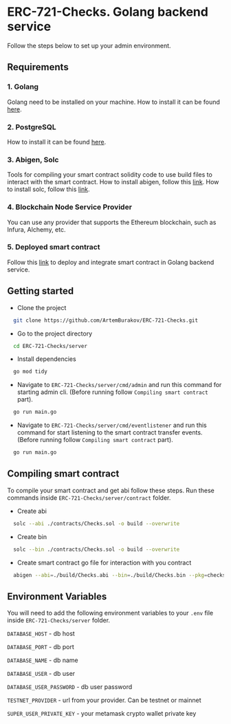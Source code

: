 # ERC-721-Checks. Golang backend service

Follow the steps below to set up your admin environment.

## Requirements

### 1. Golang

Golang need to be installed on your machine. How to install it can be found [here](https://go.dev/doc/install).

### 2. PostgreSQL

How to install it can be found [here](https://www.cherryservers.com/blog/how-to-install-and-setup-postgresql-server-on-ubuntu-20-04).

### 3. Abigen, Solc

Tools for compiling your smart contract solidity code to use build files to interact with the smart contract.
How to install abigen, follow this [link](https://geth.ethereum.org/docs/tools/abigen).
How to install solc, follow this [link](https://goethereumbook.org/smart-contract-compile/).

### 4. Blockchain Node Service Provider

You can use any provider that supports the Ethereum blockchain, such as Infura, Alchemy, etc.

### 5. Deployed smart contract

Follow this [link](https://github.com/ArtemBurakov/ERC-721-Checks/tree/main/server/contract) to deploy and integrate smart contract in Golang backend service.

## Getting started

- Clone the project

```bash
  git clone https://github.com/ArtemBurakov/ERC-721-Checks.git
```

- Go to the project directory

```bash
  cd ERC-721-Checks/server
```

- Install dependencies

```bash
  go mod tidy
```

- Navigate to `ERC-721-Checks/server/cmd/admin` and run this command for starting admin cli. (Before running follow `Compiling smart contract` part).

```bash
  go run main.go
```

- Navigate to `ERC-721-Checks/server/cmd/eventlistener` and run this command for start listening to the smart contract transfer events. (Before running follow `Compiling smart contract` part).

```bash
  go run main.go
```

## Compiling smart contract

To compile your smart contract and get abi follow these steps. Run these commands inside `ERC-721-Checks/server/contract` folder.

- Create abi

```bash
  solc --abi ./contracts/Checks.sol -o build --overwrite
```

- Create bin

```bash
  solc --bin ./contracts/Checks.sol -o build --overwrite
```

- Create smart contract go file for interaction with you contract

```bash
  abigen --abi=./build/Checks.abi --bin=./build/Checks.bin --pkg=checks --out=./../internal/checks/checks.go
```

## Environment Variables

You will need to add the following environment variables to your `.env` file inside `ERC-721-Checks/server` folder.

`DATABASE_HOST` - db host

`DATABASE_PORT` - db port

`DATABASE_NAME` - db name

`DATABASE_USER` - db user

`DATABASE_USER_PASSWORD` - db user password

`TESTNET_PROVIDER` - url from your provider. Can be testnet or mainnet

`SUPER_USER_PRIVATE_KEY` - your metamask crypto wallet private key
